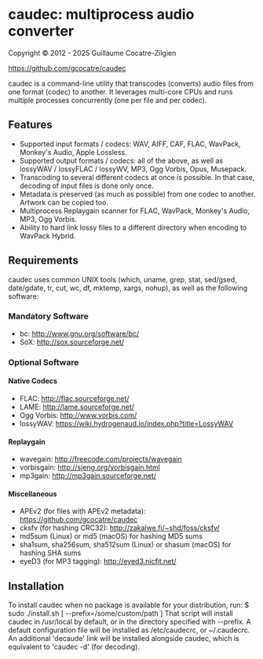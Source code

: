 # caudec: multiprocess audio converter

Copyright © 2012 - 2025 Guillaume Cocatre-Zilgien

https://github.com/gcocatre/caudec

caudec is a command-line utility that transcodes (converts) audio files from one format (codec) to another. It leverages multi-core CPUs and runs multiple processes concurrently (one per file and per codec).

## Features

* Supported input formats / codecs: WAV, AIFF, CAF, FLAC, WavPack, Monkey's Audio, Apple Lossless.
* Supported output formats / codecs: all of the above, as well as lossyWAV / lossyFLAC / lossyWV, MP3, Ogg Vorbis, Opus, Musepack.
* Transcoding to several different codecs at once is possible. In that case, decoding of input files is done only once.
* Metadata is preserved (as much as possible) from one codec to another. Artwork can be copied too.
* Multiprocess Replaygain scanner for FLAC, WavPack, Monkey's Audio, MP3, Ogg Vorbis.
* Ability to hard link lossy files to a different directory when encoding to WavPack Hybrid.

## Requirements

caudec uses common UNIX tools (which, uname, grep, stat, sed/gsed, date/gdate, tr, cut, wc, df, mktemp, xargs, nohup), as well as the following software:

### Mandatory Software

* bc: http://www.gnu.org/software/bc/
* SoX: http://sox.sourceforge.net/

### Optional Software

#### Native Codecs

* FLAC: http://flac.sourceforge.net/
* LAME: http://lame.sourceforge.net/
* Ogg Vorbis: http://www.vorbis.com/
* lossyWAV: https://wiki.hydrogenaud.io/index.php?title=LossyWAV

#### Replaygain

* wavegain: http://freecode.com/projects/wavegain
* vorbisgain: http://sjeng.org/vorbisgain.html
* mp3gain: http://mp3gain.sourceforge.net/

#### Miscellaneous
* APEv2 (for files with APEv2 metadata): https://github.com/gcocatre/caudec
* cksfv (for hashing CRC32): http://zakalwe.fi/~shd/foss/cksfv/
* md5sum (Linux) or md5 (macOS) for hashing MD5 sums
* sha1sum, sha256sum, sha512sum (Linux) or shasum (macOS) for hashing SHA sums
* eyeD3 (for MP3 tagging): http://eyed3.nicfit.net/


## Installation

To install caudec when no package is available for your distribution, run:
$ sudo ./install.sh [ --prefix=/some/custom/path ]
That script will install caudec in /usr/local by default, or in the directory
specified with --prefix. A default configuration file will be installed as
/etc/caudecrc, or ~/.caudecrc. An additional 'decaude' link will be installed
alongside caudec, which is equivalent to 'caudec -d' (for decoding).
